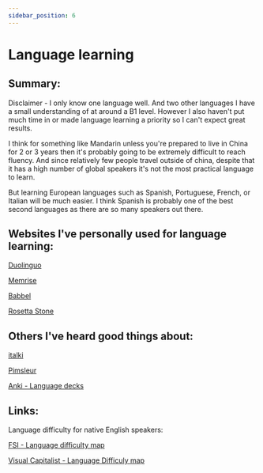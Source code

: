 ```yaml
---
sidebar_position: 6
---
```


# Language learning

## Summary: 

Disclaimer - I only know one language well. And two other languages I have a small 
understanding of at around a B1 level. However I also haven't put much time in or made language learning a priority 
so I can't expect great results.

I think for something like Mandarin unless you're prepared to live in China for 2 or 3 years then 
it's probably going to be extremely difficult to reach fluency. And since relatively few people travel outside of 
china, despite that it has a high number of global speakers it's not the most practical language to learn.

But learning European languages such as Spanish, Portuguese, French, or Italian will be much easier. I think Spanish is 
probably one of the best second languages as there are so many speakers out there.

## Websites I've personally used for language learning:

[Duolinguo](https://www.duolingo.com/)

[Memrise](https://www.memrise.com/)

[Babbel](https://www.babbel.com)

[Rosetta Stone](https://www.rosettastone.com/)

## Others I've heard good things about:

[italki](https://www.italki.com/en)

[Pimsleur](https://www.pimsleur.com/)

[Anki - Language decks](https://ankiweb.net/shared/decks/)

## Links:

Language difficulty for native English speakers:

[FSI - Language difficulty map](https://www.fsi-language-courses.org/blog/fsi-language-difficulty/)

[Visual Capitalist - Language Difficuly map](https://www.visualcapitalist.com/language-difficulty-map/)




